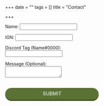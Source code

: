 +++
date = ""
tags = []
title = "Contact"

+++
 <style>
      input, textarea { 
      outline: none;
      }
      button {
      width: 100%;
      padding: 10px;
      margin-top: 20px;
      border-radius: 20px;
      border: none;
      border-bottom: 4px solid #3e4f24;
      background: #5a7233; 
      font-size: 16px;
      font-weight: 400;
      color: #fff;
      }
      button:hover {
      background: #3e4f24;
      } 
      @media (min-width: 568px) {
      form {
      width: 60%;
      }
      }
 </style>
    
<form name="Contact Aizera" method="POST" netlify> <p> <label>Name: <input type="text" name="Name:" required></label>  
</p>
<p>
<label>IGN: <input type="text" name="IGN:" required></label>  
</p>
<p>
<label>Discord Tag (Name#0000): <input type="text" name="Discord:" required></label>
</p>
<p>	<label>Message (Optional): <textarea name="message"></textarea></label>
</p>
<p>
<button type="submit">SUBMIT</button>
</p>
</form>